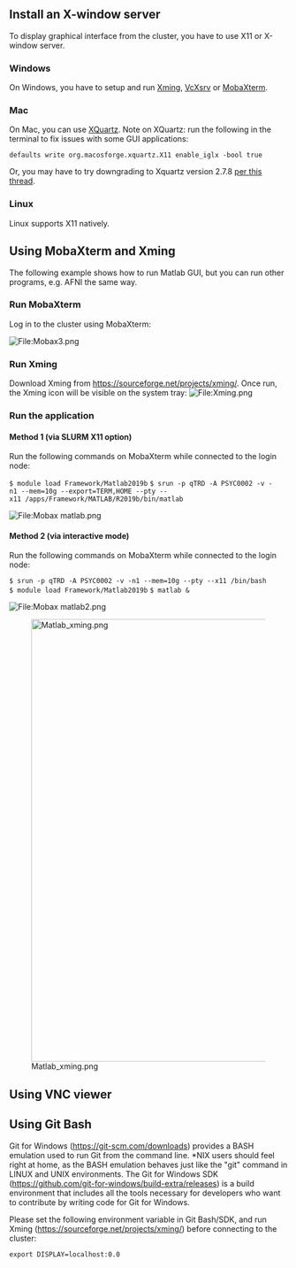 ## Install an X-window server

To display graphical interface from the cluster, you have to use X11 or
X-window server.

### Windows

On Windows, you have to setup and run
[Xming](https://sourceforge.net/projects/xming/),
[VcXsrv](https://sourceforge.net/projects/vcxsrv/) or
[MobaXterm](https://mobaxterm.mobatek.net/).

### Mac

On Mac, you can use [XQuartz](https://www.xquartz.org/). Note on
XQuartz: run the following in the terminal to fix issues with some GUI
applications:

`defaults write org.macosforge.xquartz.X11 enable_iglx -bool true`

Or, you may have to try downgrading to Xquartz version 2.7.8 [per this
thread](https://bugs.freedesktop.org/show_bug.cgi?id=96433).

### Linux

Linux supports X11 natively.

## Using MobaXterm and Xming

The following example shows how to run Matlab GUI, but you can run other
programs, e.g. AFNI the same way.

### Run MobaXterm

Log in to the cluster using MobaXterm:

![<File:Mobax3.png>](Mobax3.png "File:Mobax3.png")

### Run Xming

Download Xming from <https://sourceforge.net/projects/xming/>. Once run,
the Xming icon will be visible on the system tray:
![<File:Xming.png>](Xming.png "fig:File:Xming.png")

### Run the application

#### Method 1 (via SLURM X11 option)

Run the following commands on MobaXterm while connected to the login
node:

`$ module load Framework/Matlab2019b`
`$ srun -p qTRD -A PSYC0002 -v -n1 --mem=10g --export=TERM,HOME --pty --x11 /apps/Framework/MATLAB/R2019b/bin/matlab`

![<File:Mobax> matlab.png](Mobax_matlab.png "File:Mobax matlab.png")

#### Method 2 (via interactive mode)

Run the following commands on MobaXterm while connected to the login
node:

`$ srun -p qTRD -A PSYC0002 -v -n1 --mem=10g --pty --x11 /bin/bash `
`$ module load Framework/Matlab2019b`
`$ matlab &`

![<File:Mobax> matlab2.png](Mobax_matlab2.png "File:Mobax matlab2.png")

<figure>
<img src="Matlab_xming.png" title="Matlab_xming.png" width="800" alt="Matlab_xming.png" /><figcaption aria-hidden="true">Matlab_xming.png</figcaption>
</figure>

## Using VNC viewer

## Using Git Bash

Git for Windows (https://git-scm.com/downloads) provides a BASH
emulation used to run Git from the command line. \*NIX users should feel
right at home, as the BASH emulation behaves just like the "git" command
in LINUX and UNIX environments. The Git for Windows SDK
(https://github.com/git-for-windows/build-extra/releases) is a build
environment that includes all the tools necessary for developers who
want to contribute by writing code for Git for Windows.

Please set the following environment variable in Git Bash/SDK, and run
Xming (https://sourceforge.net/projects/xming/) before connecting to the
cluster:

`export DISPLAY=localhost:0.0`